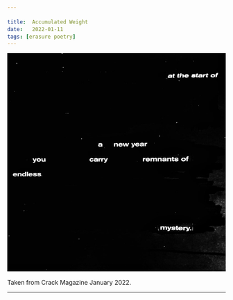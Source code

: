 ```yaml
---

title:  Accumulated Weight
date:   2022-01-11
tags: [erasure poetry]
---
```


<img src="/assets/images/articles/2022/carrying.jpeg" alt="erasure poem: at the start of a new year/ you carry remnants/of endless mystery" title="mysteries like why I continue to make these five years on" class="responsive"><br>

Taken from Crack Magazine January 2022.

***
